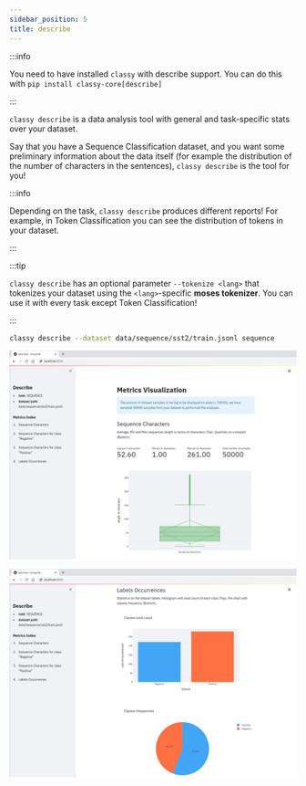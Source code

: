 ```yaml
---
sidebar_position: 5
title: describe
---
```


:::info

You need to have installed `classy` with describe support. You can do this with `pip install classy-core[describe]`

:::

`classy describe` is a data analysis tool with general and task-specific stats over your dataset.

Say that you have a Sequence Classification dataset, and you want some preliminary information about the data itself
(for example the distribution of the number of characters in the sentences), `classy describe` is the tool for you!

:::info

Depending on the task, `classy describe` produces different reports! For example, in Token Classification you can see the
distribution of tokens in your dataset.

:::

:::tip

`classy describe` has an optional parameter `--tokenize <lang>` that tokenizes your dataset using the `<lang>`-specific
**moses tokenizer**. You can use it with every task except Token Classification!

:::

```bash
classy describe --dataset data/sequence/sst2/train.jsonl sequence
```


![Classy Describe Sequence - Characters Distribution](/img/intro/classy-describe-seq-chars.png)

![Classy Describe Sequence - Labels Distribution](/img/intro/classy-describe-seq-labels.png)
